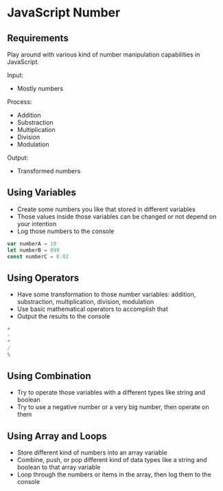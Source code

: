 # JavaScript Number

## Requirements

Play around with various kind of number manipulation capabilities in JavaScript.

Input:

- Mostly numbers

Process:

- Addition
- Substraction
- Multiplication
- Division
- Modulation

Output:

- Transformed numbers

## Using Variables

- Create some numbers you like that stored in different variables
- Those values inside those variables can be changed or not depend on your intention
- Log those numbers to the console

```js
var numberA = 10
let numberB = 099
const numberC = 0.02
```

## Using Operators

- Have some transformation to those number variables: addition, substraction, multiplication, division, modulation
- Use basic mathematical operators to accomplish that
- Output the results to the console

```js
+
-
*
/
%
```

## Using Combination

- Try to operate those variables with a different types like string and boolean
- Try to use a negative number or a very big number, then operate on them

## Using Array and Loops

- Store different kind of numbers into an array variable
- Combine, push, or pop different kind of data types like a string and boolean to that array variable
- Loop through the numbers or items in the array, then log them to the console

